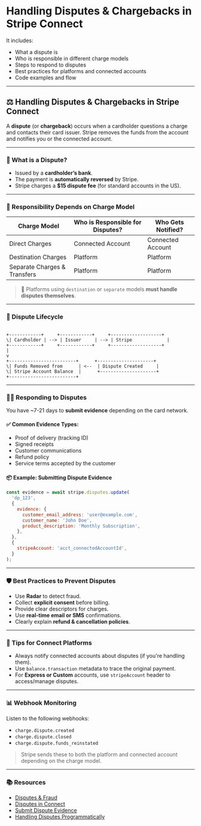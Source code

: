 # **Handling Disputes & Chargebacks in Stripe Connect**

It includes:

* What a dispute is
* Who is responsible in different charge models
* Steps to respond to disputes
* Best practices for platforms and connected accounts
* Code examples and flow

---

## ⚖️ Handling Disputes & Chargebacks in Stripe Connect

A **dispute** (or **chargeback**) occurs when a cardholder questions a charge and contacts their card issuer. Stripe removes the funds from the account and notifies you or the connected account.

---

### 🧾 What is a Dispute?

- Issued by a **cardholder’s bank**.
- The payment is **automatically reversed** by Stripe.
- Stripe charges a **$15 dispute fee** (for standard accounts in the US).

---

### 🤝 Responsibility Depends on Charge Model

| Charge Model                    | Who is Responsible for Disputes? | Who Gets Notified? |
|--------------------------------|----------------------------------|---------------------|
| Direct Charges                 | Connected Account                | Connected Account   |
| Destination Charges            | Platform                         | Platform            |
| Separate Charges & Transfers   | Platform                         | Platform            |

> 🧠 Platforms using `destination` or `separate` models **must handle disputes themselves**.

---

### 🔁 Dispute Lifecycle

```

+------------+     +------------+     +-------------------+
\| Cardholder | --> | Issuer     | --> | Stripe             |
+------------+     +------------+     +-------------------+
|
v
+-------------------------+      +---------------------+
\| Funds Removed from      | <--  | Dispute Created     |
\| Stripe Account Balance  |      +---------------------+
+-------------------------+

````

---

### 🧑‍⚖️ Responding to Disputes

You have ~7-21 days to **submit evidence** depending on the card network.

#### ✅ Common Evidence Types:
- Proof of delivery (tracking ID)
- Signed receipts
- Customer communications
- Refund policy
- Service terms accepted by the customer

#### 📦 Example: Submitting Dispute Evidence

```js
const evidence = await stripe.disputes.update(
  'dp_123',
  {
    evidence: {
      customer_email_address: 'user@example.com',
      customer_name: 'John Doe',
      product_description: 'Monthly Subscription',
    },
  },
  {
    stripeAccount: 'acct_connectedAccountId',
  }
);
````

---

### 🛡️ Best Practices to Prevent Disputes

* Use **Radar** to detect fraud.
* Collect **explicit consent** before billing.
* Provide clear descriptors for charges.
* Use **real-time email or SMS** confirmations.
* Clearly explain **refund & cancellation policies**.

---

### 📌 Tips for Connect Platforms

* Always notify connected accounts about disputes (if you're handling them).
* Use `balance.transaction` metadata to trace the original payment.
* For **Express or Custom** accounts, use `stripeAccount` header to access/manage disputes.

---

### 📊 Webhook Monitoring

Listen to the following webhooks:

* `charge.dispute.created`
* `charge.dispute.closed`
* `charge.dispute.funds_reinstated`

> Stripe sends these to both the platform and connected account depending on the charge model.

---

### 📚 Resources

* [Disputes & Fraud](https://stripe.com/docs/disputes)
* [Disputes in Connect](https://stripe.com/docs/connect/disputes)
* [Submit Dispute Evidence](https://stripe.com/docs/api/disputes/update)
* [Handling Disputes Programmatically](https://stripe.com/docs/disputes/mechanics)